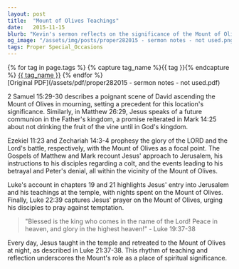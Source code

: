 ```yaml
---
layout: post
title:  "Mount of Olives Teachings"
date:   2015-11-15
blurb: "Kevin's sermon reflects on the significance of the Mount of Olives in the life and teachings of Jesus. It explores various biblical passages where the Mount of Olives serves as a backdrop for key events and parables, emphasizing its role in prophecy and as a place of teaching and reflection."
og_image: "/assets/img/posts/proper282015 - sermon notes - not used.png"
tags: Proper Special_Occasions
---    
```

<div class="tag-pills">
  {% for tag in page.tags %}
    {% capture tag_name %}{{ tag }}{% endcapture %}
    <a href="{{ site.baseurl }}/tag/{{ tag_name | slugify }}" class="tag-pill">{{ tag_name }}</a>
  {% endfor %}
</div>
[Original PDF](/assets/pdf/proper282015 - sermon notes - not used.pdf)

2 Samuel 15:29-30 describes a poignant scene of David ascending the Mount of Olives in mourning, setting a precedent for this location's significance. Similarly, in Matthew 26:29, Jesus speaks of a future communion in the Father's kingdom, a promise reiterated in Mark 14:25 about not drinking the fruit of the vine until in God's kingdom.

Ezekiel 11:23 and Zechariah 14:3-4 prophesy the glory of the LORD and the Lord's battle, respectively, with the Mount of Olives as a focal point. The Gospels of Matthew and Mark recount Jesus' approach to Jerusalem, his instructions to his disciples regarding a colt, and the events leading to his betrayal and Peter's denial, all within the vicinity of the Mount of Olives.

Luke's account in chapters 19 and 21 highlights Jesus' entry into Jerusalem and his teachings at the temple, with nights spent on the Mount of Olives. Finally, Luke 22:39 captures Jesus' prayer on the Mount of Olives, urging his disciples to pray against temptation.

> "Blessed is the king who comes in the name of the Lord! Peace in heaven, and glory in the highest heaven!" - Luke 19:37-38

Every day, Jesus taught in the temple and retreated to the Mount of Olives at night, as described in Luke 21:37-38. This rhythm of teaching and reflection underscores the Mount's role as a place of spiritual significance.
